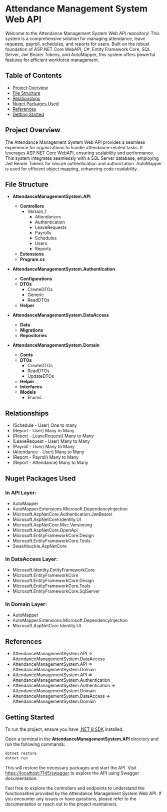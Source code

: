 # Attendance Management System Web API

Welcome to the Attendance Management System Web API repository! This system is a comprehensive solution for managing attendance, leave requests, payroll, schedules, and reports for users. Built on the robust foundation of ASP.NET Core WebAPI, C#, Entity Framework Core, SQL Server, Jwt Bearer Tokens, and AutoMapper, this system offers powerful features for efficient workforce management.

## Table of Contents
- [Project Overview](#project-overview)
- [File Structure](#file-structure)
- [Relationships](#relationships)
- [Nuget Packages Used](#nuget-packages-used)
- [References](#references)
- [Getting Started](#getting-started)

## Project Overview

The Attendance Management System Web API provides a seamless experience for organizations to handle attendance-related tasks. It leverages ASP.NET Core WebAPI, ensuring scalability and performance. This system integrates seamlessly with a SQL Server database, employing Jwt Bearer Tokens for secure authentication and authorization. AutoMapper is used for efficient object mapping, enhancing code readability.

## File Structure

- **AttendanceManagementSystem.API**
  - **Controllers**
    - Version_1
      - Attendances
      - Authentication
      - LeaveRequests
      - Payrolls
      - Schedules
      - Users
      - Reports
  - **Extensions**
  - **Program.cs**

- **AttendanceManagementSystem.Authentication**
  - **Configurations**
  - **DTOs**
    - CreateDTOs
    - Generic
    - ReadDTOs
  - **Helper**

- **AttendanceManagementSystem.DataAccess**
  - **Data**
  - **Migrations**
  - **Repositories**

- **AttendanceManagementSystem.Domain**
  - **Conts**
  - **DTOs**
    - CreateDTOs
    - ReadDTOs
    - UpdateDTOs
  - **Helper**
  - **Interfaces**
  - **Models**
    - Enums

## Relationships

- (Schedule - User) One to many
- (Report - User) Many to Many
- (Report - LeaveRequest) Many to Many
- (LeaveRequest - User) Many to Many
- (Payroll - User) Many to Many
- (Attendance - User) Many to Many
- (Report - Payroll) Many to Many
- (Report - Attendance) Many to Many

## Nuget Packages Used

### In API Layer:
- AutoMapper
- AutoMapper.Extensions.Microsoft.DependencyInjection
- Microsoft.AspNetCore.Authentication.JwtBearer
- Microsoft.AspNetCore.Identity.UI
- Microsoft.AspNetCore.Mvc.Versioning
- Microsoft.AspNetCore.OpenApi
- Microsoft.EntityFrameworkCore.Design
- Microsoft.EntityFrameworkCore.Tools
- Swashbuckle.AspNetCore

### In DataAccess Layer:
- Microsoft.Identity.EntityFrameworkCore
- Microsoft.EntityFrameworkCore
- Microsoft.EntityFrameworkCore.Design
- Microsoft.EntityFrameworkCore.Tools
- Microsoft.EntityFrameworkCore.SqlServer

### In Domain Layer:
- AutoMapper
- AutoMapper.Extensions.Microsoft.DependencyInjection
- Microsoft.AspNetCore.Identity.UI

## References

- AttendanceManagementSystem.API => AttendanceManagementSystem.DataAccess
- AttendanceManagementSystem.API => AttendanceManagementSystem.Domain
- AttendanceManagementSystem.API => AttendanceManagementSystem.Authentication
- AttendanceManagementSystem.Authentication => AttendanceManagementSystem.Domain
- AttendanceManagementSystem.DataAccess => AttendanceManagementSystem.Domain

## Getting Started

To run the project, ensure you have [.NET 8 SDK](https://dotnet.microsoft.com/download/dotnet/8.0) installed.

Open a terminal in the **AttendanceManagementSystem.API** directory and run the following commands:

```bash
dotnet restore
dotnet run
```

This will restore the necessary packages and start the API. Visit [https://localhost:7145/swagger](https://localhost:7145/swagger) to explore the API using Swagger documentation.

Feel free to explore the controllers and endpoints to understand the functionalities provided by the Attendance Management System Web API. If you encounter any issues or have questions, please refer to the documentation or reach out to the project maintainers.